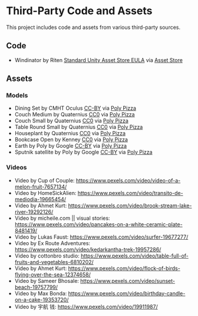 # Third-Party Code and Assets

This project includes code and assets from various third-party sources.

## Code

- Windinator by Riten [Standard Unity Asset Store EULA](https://unity.com/legal/as-terms) via [Asset Store](https://assetstore.unity.com/packages/tools/gui/windinator-220506)

## Assets

### Models

- Dining Set by CMHT Oculus [CC-BY](https://creativecommons.org/licenses/by/3.0/) via [Poly Pizza](https://poly.pizza/m/4yb-xySr7VT)
- Couch Medium by Quaternius [CC0](https://creativecommons.org/publicdomain/zero/1.0/) via [Poly Pizza](https://poly.pizza/m/mWgQ94zhDZ)
- Couch Small by Quaternius [CC0](https://creativecommons.org/publicdomain/zero/1.0/) via [Poly Pizza](https://poly.pizza/m/ZOPP3KzNIk)
- Table Round Small by Quaternius [CC0](https://creativecommons.org/publicdomain/zero/1.0/) via [Poly Pizza](https://poly.pizza/m/57W671WvS2)
- Houseplant by Quaternius [CC0](https://creativecommons.org/publicdomain/zero/1.0/) via [Poly Pizza](https://poly.pizza/m/VtJh4Irl4w)
- Bookcase Open by Kenney [CC0](https://creativecommons.org/publicdomain/zero/1.0/) via [Poly Pizza](https://poly.pizza/m/MTH8ZwnA27)
- Earth by Poly by Google [CC-BY](https://creativecommons.org/licenses/by/3.0/) via [Poly Pizza](https://poly.pizza/m/88CP80Kgb-u)
- Sputnik satellite by Poly by Google [CC-BY](https://creativecommons.org/licenses/by/3.0/) via [Poly Pizza](https://poly.pizza/m/bLpQhKoSI3o)

### Videos

- Video by Cup of Couple: https://www.pexels.com/video/video-of-a-melon-fruit-7657134/
- Video by HomeSickAlien: https://www.pexels.com/video/transito-de-mediodia-19665454/
- Video by Ahmet Kurt: https://www.pexels.com/video/brook-stream-lake-river-19292126/
- Video by micheile.com || visual stories: https://www.pexels.com/video/pancakes-on-a-white-ceramic-plate-8481419/
- Video by Lukas  Faust: https://www.pexels.com/video/surfer-19677277/
- Video by Ex Route Adventures: https://www.pexels.com/video/kedarkantha-trek-19957286/
- Video by cottonbro studio: https://www.pexels.com/video/table-full-of-fruits-and-vegetables-6810202/
- Video by Ahmet Kurt: https://www.pexels.com/video/flock-of-birds-flying-over-the-sea-12374658/
- Video by Sameer Bhosale: https://www.pexels.com/video/sunset-beach-19757799/
- Video by Max Bonda: https://www.pexels.com/video/birthday-candle-on-a-cake-19353720/
- Video by 宇航 钱: https://www.pexels.com/video/19911987/